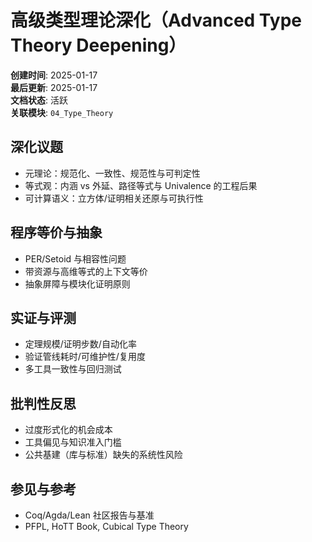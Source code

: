 # 高级类型理论深化（Advanced Type Theory Deepening）

**创建时间**: 2025-01-17  
**最后更新**: 2025-01-17  
**文档状态**: 活跃  
**关联模块**: `04_Type_Theory`

## 深化议题

- 元理论：规范化、一致性、规范性与可判定性  
- 等式观：内涵 vs 外延、路径等式与 Univalence 的工程后果  
- 可计算语义：立方体/证明相关还原与可执行性

## 程序等价与抽象

- PER/Setoid 与相容性问题  
- 带资源与高维等式的上下文等价  
- 抽象屏障与模块化证明原则

## 实证与评测

- 定理规模/证明步数/自动化率  
- 验证管线耗时/可维护性/复用度  
- 多工具一致性与回归测试

## 批判性反思

- 过度形式化的机会成本  
- 工具偏见与知识准入门槛  
- 公共基建（库与标准）缺失的系统性风险

## 参见与参考

- Coq/Agda/Lean 社区报告与基准  
- PFPL, HoTT Book, Cubical Type Theory  
